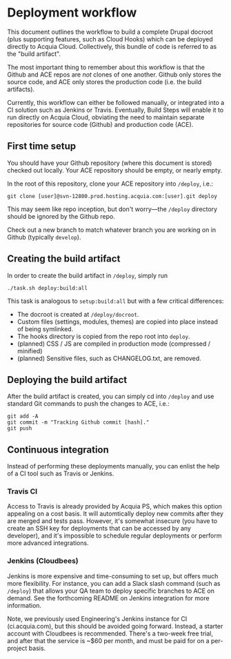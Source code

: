# Deployment workflow

This document outlines the workflow to build a complete Drupal docroot (plus 
supporting features, such as Cloud Hooks) which can be deployed directly to 
Acquia Cloud. Collectively, this bundle of code is referred to as the "build 
artifact".

The most important thing to remember about this workflow is that the Github and 
ACE repos are _not_ clones of one another. Github only stores the source code, 
and ACE only stores the production code (i.e. the build artifacts).

Currently, this workflow can either be followed manually, or integrated into a 
CI solution such as Jenkins or Travis. Eventually, Build Steps will enable it to
run directly on Acquia Cloud, obviating the need to maintain separate 
repositories for source code (Github) and production code (ACE).

## First time setup

You should have your Github repository (where this document is stored) checked 
out locally. Your ACE repository should be empty, or nearly empty.

In the root of this repository, clone your ACE repository into `/deploy`, i.e.:
```
git clone [user]@svn-12800.prod.hosting.acquia.com:[user].git deploy
```
This may seem like repo inception, but don't worry—the `/deploy` directory 
should be ignored by the Github repo.

Check out a new branch to match whatever branch you are working on in Github 
(typically `develop`).

## Creating the build artifact

In order to create the build artifact in `/deploy`, simply run
```
./task.sh deploy:build:all
```

This task is analogous to `setup:build:all` but with a few critical differences:
* The docroot is created at `/deploy/docroot`.
* Custom files (settings, modules, themes) are copied into place instead of
being symlinked.
* The hooks directory is copied from the repo root into `deploy`.
* (planned) CSS / JS are compiled in production mode (compressed / minified)
* (planned) Sensitive files, such as CHANGELOG.txt, are removed.

## Deploying the build artifact

After the build artifact is created, you can simply cd into `/deploy` and use 
standard Git commands to push the changes to ACE, i.e.:
```
git add -A
git commit -m "Tracking Github commit [hash]."
git push
```

## Continuous integration

Instead of performing these deployments manually, you can enlist the help of a 
CI tool such as Travis or Jenkins.

### Travis CI

Access to Travis is already provided by Acquia PS, which makes this option 
appealing on a cost basis. It will automtically deploy new commits after they 
are merged and tests pass. However, it's somewhat insecure (you have to create 
an SSH key for deployments that can be accessed by any developer), and it's 
impossible to schedule regular deployments or perform more advanced 
integrations.

### Jenkins (Cloudbees)

Jenkins is more expensive and time-consuming to set up, but offers much more 
flexibility. For instance, you can add a Slack slash command (such as `/deploy`)
that allows your QA team to deploy specific branches to ACE on demand. See the 
forthcoming README on Jenkins integration for more information.

Note, we previously used Engineering's Jenkins instance for CI (ci.acquia.com), 
but this should be avoided going forward. Instead, a starter account with 
Cloudbees is recommended. There's a two-week free trial, and after that the 
service is ~$60 per month, and must be paid for on a per-project basis.
